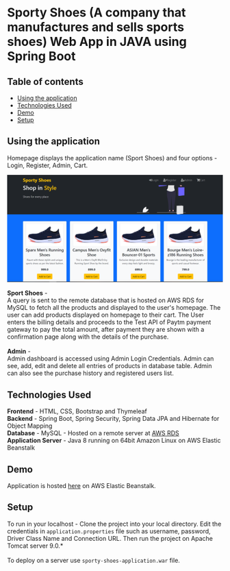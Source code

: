 # Sporty Shoes (A company that manufactures and sells sports shoes) Web App in JAVA using Spring Boot

## Table of contents
* [Using the application](#using-the-application)
* [Technologies Used](#technologies-used)
* [Demo](#demo)
* [Setup](#setup)

## Using the application
Homepage displays the application name (Sport Shoes) and four options - Login, Register, Admin, Cart.

<img width="720" alt="sportyshoes-screenshot-homepage" src="https://raw.githubusercontent.com/Niks4u2/SportyShoes/main/Screenshots/Homepage.PNG">

<b>Sport Shoes</b>  - <br>
A query is sent to the remote database that is hosted on AWS RDS for MySQL to fetch all the products and displayed to the user's homepage.
The user can add products displayed on homepage to their cart. 
The User enters the billing details and proceeds to the Test API of Paytm payment gateway to pay the total amount, after payment
they are shown with a confirmation page along with the details of the purchase.
<br><br>
<b>Admin</b>  - <br>
Admin dashboard is accessed using Admin Login Credentials.
Admin can see, add, edit and delete all entries of products in database table.
Admin can also see the purchase history and registered users list. 

## Technologies Used
<b>Frontend</b> - HTML, CSS, Bootstrap and Thymeleaf <br>
<b>Backend</b> - Spring Boot, Spring Security, Spring Data JPA and Hibernate for Object Mapping <br>
<b>Database</b> - MySQL - Hosted on a remote server at [AWS RDS](https://aws.amazon.com/rds/mysql/) <br>
<b>Application Server</b>  - Java 8 running on 64bit Amazon Linux on AWS Elastic Beanstalk <br>

## Demo
Application is hosted [here](http://sportyshoesapplication-env.eba-pk5qivsc.ap-south-1.elasticbeanstalk.com/) on AWS Elastic Beanstalk.
## Setup
To run in your localhost - Clone the project into your local directory. Edit the credentials in `application.properties` file such as username, password, Driver Class Name and Connection URL. Then run the project on Apache Tomcat server 9.0.*
<br><br>
To deploy on a server use `sporty-shoes-application.war` file.
